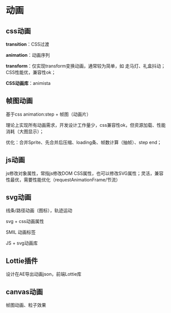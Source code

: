 # 动画

## css动画

**transition**：CSS过渡

**animation**：动画序列

**transform**：仅实现transform变换动画，通常较为简单，如 走马灯、礼盒抖动；CSS性能优，兼容性ok；

**CSS动画库**：animista

## 帧图动画

基于css animation:step + 帧图（动画片）

理论上实现所有动画需求，开发设计工作量少，css兼容性ok，但资源加载、性能消耗（大图显示）；

优化：合并Sprite、先合并后压缩、loading条、帧数计算（抽帧）、step end；

## js动画

js修改对象属性，常指js修改DOM CSS属性，也可以修改SVG属性；灵活，兼容性最优，需要性能优化（requestAnimationFrame/节流）

## svg动画

线条/路径动画（图标），轨迹运动

svg + css动画属性

SMIL 动画标签

JS + svg动画库

## Lottie插件

设计在AE导出动画json，前端Lottie库

## canvas动画

帧图动画、粒子效果